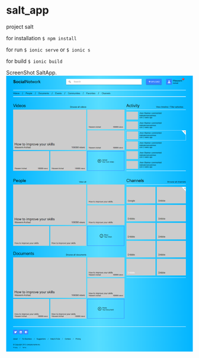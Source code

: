 # salt_app
project salt

for installation 
`$ npm install`

for run
`$ ionic serve` or `$ ionic s`

for build
`$ ionic build`

ScreenShot SaltApp.
![ScreenShot SaltApp](./screen_shot_saltapp.png)
